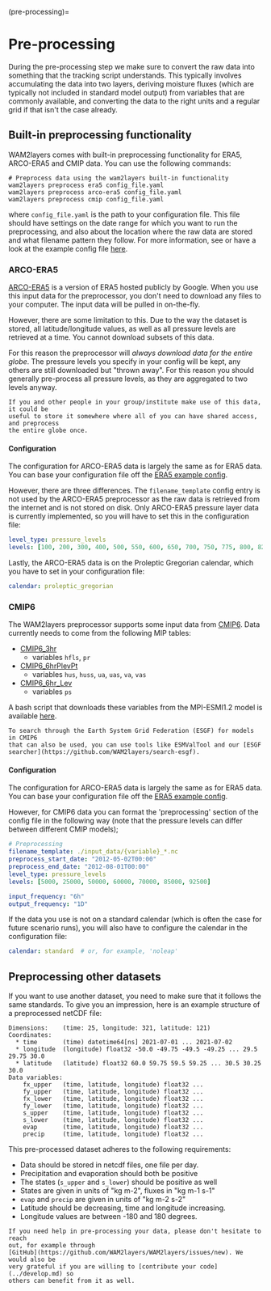 
(pre-processing)=
# Pre-processing

During the pre-processing step we make sure to convert the raw data into
something that the tracking script understands. This typically involves
accumulating the data into two layers, deriving moisture fluxes (which are
typically not included in standard model output) from variables that are
commonly available, and converting the data to the right units and a regular
grid if that isn't the case already.

## Built-in preprocessing functionality

WAM2layers comes with built-in preprocessing functionality for ERA5, ARCO-ERA5 and CMIP
data. You can use the following commands:

```
# Preprocess data using the wam2layers built-in functionality
wam2layers preprocess era5 config_file.yaml
wam2layers preprocess arco-era5 config_file.yaml
wam2layers preprocess cmip config_file.yaml
```

where `config_file.yaml` is the path to your configuration file. This file
should have settings on the date range for which you want to run the
preprocessing, and also about the location where the raw data are stored and
what filename pattern they follow. For more information, see [](./config) or
have a look at the example config file
[here](https://github.com/WAM2layers/WAM2layers/blob/main/example-config.yaml).

### ARCO-ERA5

[ARCO-ERA5](https://github.com/google-research/arco-era5) is a version of ERA5 hosted
publicly by Google.
When you use this input data for the preprocessor, you don't need to download any files
to your computer. The input data will be pulled in on-the-fly.

However, there are some limitation to this. Due to the way the dataset is stored, all
latitude/longitude values, as well as all pressure levels are retrieved at a time.
You cannot download subsets of this data.

For this reason the preprocessor will *always download data for the entire globe*.
The pressure levels you specify in your config will be kept, any others are still
downloaded but "thrown away". For this reason you should generally pre-process
all pressure levels, as they are aggregated to two levels anyway.

```{tip}
If you and other people in your group/institute make use of this data, it could be
useful to store it somewhere where all of you can have shared access, and preprocess
the entire globe once.
```

#### Configuration

The configuration for ARCO-ERA5 data is largely the same as for ERA5 data.
You can base your configuration file off the [ERA5 example config](https://github.com/WAM2layers/WAM2layers/blob/main/example-config.yaml).

However, there are three differences.
The `filename_template` config entry is not used by the ARCO-ERA5 preprocessor
as the raw data is retrieved from the internet and is not stored on disk.
Only ARCO-ERA5 pressure layer data is currently implemented, so you will have
to set this in the configuration file:

```yml
level_type: pressure_levels
levels: [100, 200, 300, 400, 500, 550, 600, 650, 700, 750, 775, 800, 825, 850, 875, 900, 925, 950, 975, 1000]
```

Lastly, the ARCO-ERA5 data is on the Proleptic Gregorian calendar,
which you have to set in your configuration file:

```yml
calendar: proleptic_gregorian
```

### CMIP6

The WAM2layers preprocessor supports some input data from [CMIP6](https://pcmdi.llnl.gov/CMIP6/).
Data currently needs to come from the following MIP tables:

- [CMIP6_3hr](https://github.com/PCMDI/cmip6-cmor-tables/blob/main/Tables/CMIP6_3hr.json)
  - variables `hfls`, `pr`
- [CMIP6_6hrPlevPt](https://github.com/PCMDI/cmip6-cmor-tables/blob/main/Tables/CMIP6_6hrPlevPt.json)
  - variables `hus`, `huss`, `ua`, `uas`, `va`, `vas`
- [CMIP6_6hr_Lev](https://github.com/PCMDI/cmip6-cmor-tables/blob/main/Tables/CMIP6_6hrLev.json)
  - variables `ps`

A bash script that downloads these variables from the MPI-ESMI1.2 model is
available [here](https://github.com/WAM2layers/WAM2layers/blob/main/scripts/download_MPI_cmip_data.sh).

```{tip}
To search through the Earth System Grid Federation (ESGF) for models in CMIP6
that can also be used, you can use tools like ESMValTool and our [ESGF searcher](https://github.com/WAM2layers/search-esgf).
```

#### Configuration
The configuration for ARCO-ERA5 data is largely the same as for ERA5 data.
You can base your configuration file off the [ERA5 example config](https://github.com/WAM2layers/WAM2layers/blob/main/example-config.yaml).

However, for CMIP6 data you can format the 'preprocessing' section of the
config file in the following way (note that the pressure levels can differ between
different CMIP models);

```yml
# Preprocessing
filename_template: ./input_data/{variable}_*.nc
preprocess_start_date: "2012-05-02T00:00"
preprocess_end_date: "2012-08-01T00:00"
level_type: pressure_levels
levels: [5000, 25000, 50000, 60000, 70000, 85000, 92500]

input_frequency: "6h"
output_frequency: "1D"
```

If the data you use is not on a standard calendar (which is often the case
for future scenario runs), you will also have to configure the calendar
in the configuration file:

```yml
calendar: standard  # or, for example, 'noleap'
```

## Preprocessing other datasets

If you want to use another dataset, you need to make sure that it follows the
same standards. To give you an impression, here is an example structure of a
preprocessed netCDF file:

```
Dimensions:    (time: 25, longitude: 321, latitude: 121)
Coordinates:
  * time       (time) datetime64[ns] 2021-07-01 ... 2021-07-02
  * longitude  (longitude) float32 -50.0 -49.75 -49.5 -49.25 ... 29.5 29.75 30.0
  * latitude   (latitude) float32 60.0 59.75 59.5 59.25 ... 30.5 30.25 30.0
Data variables:
    fx_upper   (time, latitude, longitude) float32 ...
    fy_upper   (time, latitude, longitude) float32 ...
    fx_lower   (time, latitude, longitude) float32 ...
    fy_lower   (time, latitude, longitude) float32 ...
    s_upper    (time, latitude, longitude) float32 ...
    s_lower    (time, latitude, longitude) float32 ...
    evap       (time, latitude, longitude) float32 ...
    precip     (time, latitude, longitude) float32 ...
```

This pre-processed dataset adheres to the following requirements:

- Data should be stored in netcdf files, one file per day.
- Precipitation and evaporation should both be positive
- The states (`s_upper` and `s_lower`) should be positive as well
- States are given in units of "kg m-2", fluxes in "kg m-1 s-1"
- `evap` and `precip` are given in units of "kg m-2 s-2"
- Latitude should be decreasing, time and longitude increasing.
- Longitude values are between -180 and 180 degrees.

```{note}
If you need help in pre-processing your data, please don't hesitate to reach
out, for example through
[GitHub](https://github.com/WAM2layers/WAM2layers/issues/new). We would also be
very grateful if you are willing to [contribute your code](../develop.md) so
others can benefit from it as well.
```


<!-- TODO: update this and make it work and look nice(r) -->
<!-- ## Data checking utilities

To aid in pre-processing, WAM2layers comes with some basic data checking
utilities. Specifically, the function `check_input` takes a single input file
(opened with `xarray`) as input and checks it against most of the requirements
enumerated above. You can use this to get some reassurance (or detect issues). -->
